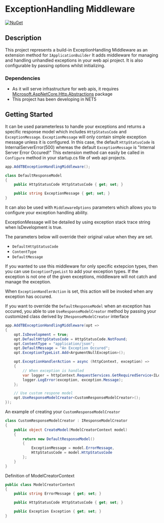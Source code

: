 # ExceptionHandling Middleware

[![NuGet](https://img.shields.io/nuget/v/TechBuddy.Middlewares.ExceptionHandling)](https://www.nuget.org/packages/TechBuddy.Middlewares.ExceptionHandling/)

## Description

This project represents a build-in ExceptionHandling Middleware as an extension method for `IApplicationBuilder`
It adds middleware for managing and handling unhandled exceptions in your web api project. It is also configurable by passing options whilst initializing.

### Dependencies

* As it will serve infrastructure for web apis, it requires [Microsoft.AspNetCore.Http.Abstractions](https://www.nuget.org/packages/Microsoft.AspNetCore.Http.Abstractions/)  package
* This project has been developing in NET5

## Getting Started


It can be used parameterless to handle your exceptions and returns a specific response model which includes `HttpStatusCode` and `ExceptionMessage`. `ExceptionMessage` will only contain simple exception message unless it is configured. In this case, the default `HttpStatusCode` is InternalServerError(500) whereas the default `ExceptionMessage` is "Internal Server Error Occured!"
This extension method can easily be called in `Configure` method in your startup.cs file of web api projects.

```csharp
app.AddTBExceptionHandlingMiddleware();
```

```csharp
class DefaultResponseModel
{
    public HttpStatusCode HttpStatusCode { get; set; }

    public string ExceptionMessage { get; set; }
}
```

It can also be used with `MiddlewareOptions` parameters which allows you to configure your exception handling ability.

ExceptionMessage will be detailed by using exception stack trace string when IsDevelopment is true.

The parameters below will override their original value when they are set.

* `DefaultHttpStatusCode`
* `ContentType`
* `DefaultMessage`

If you wanted to use this middleware for only specific extepcion types, then you can use `ExceptionTypeList` to add your exception types. If the exception is not one of the given exceptions, middleware will not catch and manage the exception.

When `ExceptionHandlerAction` is set, this action will be invoked when any exception has occured.

If you want to override the `DefaultResponseModel` when an exception has occured, you able to use `UseResponseModelCreator` method by passing your customized class derived by `IResponseModelCreator` interface


```csharp
app.AddTBExceptionHandlingMiddleware(opt =>
{
    opt.IsDevelopment = true;
    opt.DefaultHttpStatusCode = HttpStatusCode.NotFound;
    opt.ContentType = "application/json";
    opt.DefaultMessage = "An Exception Occured";
    opt.ExceptionTypeList.Add<ArgumentNullException>();

    opt.ExceptionHandlerAction = async (httpContext, exception) => 
    {
        // When exception is handled
        var logger = httpContext.RequestServices.GetRequiredService<ILogger>();
        logger.LogError(exception, exception.Message);
    };

    // Use custom respone model
    opt.UseResponseModelCreator<CustomResponseModelCreator>();
});
```

An example of creating your `CustomResponseModelCreator`

```csharp
class CustomResponseModelCreator : IResponseModelCreator
{
    public object CreateModel(ModelCreatorContext model)
    {
        return new DefaultResponseModel()
        {
            ExceptionMessage = model.ErrorMessage,
            HttpStatusCode = model.HttpStatusCode
        };
    }
}
```

Definition of ModelCreatorContext

```csharp
public class ModelCreatorContext
{
    public string ErrorMessage { get; set; }

    public HttpStatusCode HttpStatusCode { get; set; }

    public Exception Exception { get; set; }
}
```


